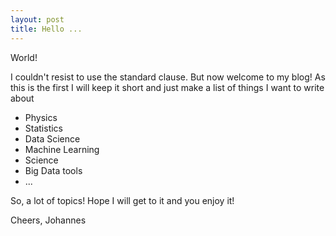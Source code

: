 ```yaml
---
layout: post
title: Hello ...
---
```


World! 

I couldn't resist to use  the standard clause. But now welcome to my blog! As this is the first I will keep it short and just make a list of things I want to write about

- Physics
- Statistics
- Data Science
- Machine Learning
- Science
- Big Data tools
- ...

So, a lot of topics! Hope I will get to it and you enjoy it!

Cheers, Johannes